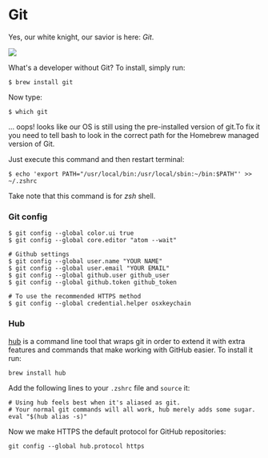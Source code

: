 # Git

Yes, our white knight, our savior is here: *Git*.

![](http://ak-hdl.buzzfed.com/static/2014-05/enhanced/webdr07/21/13/anigif_enhanced-12395-1400693542-1.gif)

What's a developer without Git? To install, simply run:

```shell
$ brew install git
```

Now type:

```shell
$ which git
```

... oops! looks like our OS is still using the pre-installed version of git.To fix it you need to tell bash to look in the correct path for the Homebrew managed version of Git.

Just execute this command and then restart terminal:

```shell
$ echo 'export PATH="/usr/local/bin:/usr/local/sbin:~/bin:$PATH"' >> ~/.zshrc
```

Take note that this command is for *zsh* shell.

### Git config

```shell
$ git config --global color.ui true
$ git config --global core.editor "atom --wait"

# Github settings
$ git config --global user.name "YOUR NAME"
$ git config --global user.email "YOUR EMAIL"
$ git config --global github.user github_user
$ git config --global github.token github_token

# To use the recommended HTTPS method
$ git config --global credential.helper osxkeychain
```

### Hub

[hub](https://github.com/github/hub) is a command line tool that wraps git in order to extend it with extra features and commands that make working with GitHub easier. To install it run:

```shell
brew install hub
```

Add the following lines to your `.zshrc` file and `source` it:

```shell
# Using hub feels best when it's aliased as git. 
# Your normal git commands will all work, hub merely adds some sugar.
eval "$(hub alias -s)"
```

Now we make HTTPS the default protocol for GitHub repositories:

```shell
git config --global hub.protocol https
```
